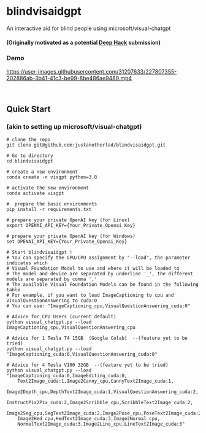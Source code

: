 # blindvisaidgpt
An interactive aid for blind people using microsoft/visual-chatgpt
#### (Originally motivated as a potential [Deep Hack](https://hasgeek.com/generativeAI/deep-hackathon/?utm_campaign=webshare) submission)


### Demo


https://user-images.githubusercontent.com/31207633/227807355-202886ab-3b41-41c3-be99-8be486ae9489.mp4



<br>

## Quick Start
### (akin to setting up microsoft/visual-chatgpt)

```
# clone the repo
git clone git@github.com:justanotherlad/blindvisaidgpt.git

# Go to directory
cd blindvisaidgpt

# create a new environment
conda create -n visgpt python=3.8

# activate the new environment
conda activate visgpt

#  prepare the basic environments
pip install -r requirements.txt

# prepare your private OpenAI key (for Linux)
export OPENAI_API_KEY={Your_Private_Openai_Key}

# prepare your private OpenAI key (for Windows)
set OPENAI_API_KEY={Your_Private_Openai_Key}

# Start blindvisaidgpt !
# You can specify the GPU/CPU assignment by "--load", the parameter indicates which 
# Visual Foundation Model to use and where it will be loaded to
# The model and device are separated by underline '_', the different models are separated by comma ','
# The available Visual Foundation Models can be found in the following table
# For example, if you want to load ImageCaptioning to cpu and VisualQuestionAnswering to cuda:0
# You can use: "ImageCaptioning_cpu,VisualQuestionAnswering_cuda:0"

# Advice for CPU Users (current default)
python visual_chatgpt.py --load ImageCaptioning_cpu,VisualQuestionAnswering_cpu

# Advice for 1 Tesla T4 15GB  (Google Colab)  --(feature yet to be tried)                       
python visual_chatgpt.py --load "ImageCaptioning_cuda:0,VisualQuestionAnswering_cuda:0"
                                
# Advice for 4 Tesla V100 32GB  --(feature yet to be tried)                        
python visual_chatgpt.py --load "ImageCaptioning_cuda:0,ImageEditing_cuda:0,
    Text2Image_cuda:1,Image2Canny_cpu,CannyText2Image_cuda:1,
    Image2Depth_cpu,DepthText2Image_cuda:1,VisualQuestionAnswering_cuda:2,
    InstructPix2Pix_cuda:2,Image2Scribble_cpu,ScribbleText2Image_cuda:2,
    Image2Seg_cpu,SegText2Image_cuda:2,Image2Pose_cpu,PoseText2Image_cuda:2,
    Image2Hed_cpu,HedText2Image_cuda:3,Image2Normal_cpu,
    NormalText2Image_cuda:3,Image2Line_cpu,LineText2Image_cuda:3"
                             
```
